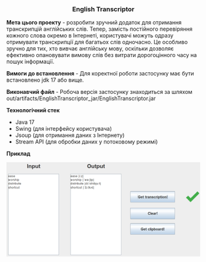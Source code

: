 <h3 align="center">English Transcriptor</h3>

**Мета цього проекту** - розробити зручний додаток для отримання транскрипцій англійських слів. Тепер, замість постійного перевіряння кожного слова окремо в Інтернеті, користувачі можуть одразу отримувати транскрипції для багатьох слів одночасно. Це особливо зручно для тих, хто вивчає англійську мову, оскільки дозволяє ефективно опановувати вимову слів без витрати дорогоцінного часу на пошук інформації.

**Вимоги до встановлення** - Для коректної роботи застосунку має бути встановлено jdk 17 або вище.

**Виконавчий файл** - Робоча версія застосунку знаходиться за шляхом out/artifacts/EnglishTranscriptor_jar/EnglishTranscriptor.jar

**Технологічний стек**
- Java 17
- Swing (для інтерфейсу користувача)
- Jsoup (для отримання даних з Інтернету)
- Stream API (для обробки даних у потоковому режимі)

**Приклад**

![img.png](img.png)
